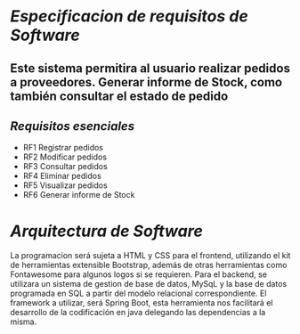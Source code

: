 # *_Especificacion de requisitos de Software_*

## Este sistema permitira al usuario realizar pedidos a proveedores. Generar informe de Stock, como también consultar el estado de pedido

## _Requisitos esenciales_
 - RF1 Registrar pedidos
 - RF2 Modificar pedidos
 - RF3 Consultar pedidos
 - RF4 Eliminar  pedidos
 - RF5 Visualizar pedidos
 - RF6 Generar informe de Stock
  

# *Arquitectura de Software*
 La programacion será sujeta a HTML y CSS para el frontend, utilizando el kit de herramientas extensible Bootstrap, además de otras herramientas como Fontawesome para algunos logos si se requieren. Para el backend, se utilizara un sistema de gestion de base de datos, MySqL y la base de datos programada en SQL a partir del modelo relacional correspondiente. El framework a utilizar, será Spring Boot, esta herramienta nos facilitará el desarrollo de la codificación en java delegando las dependencias a la misma.


